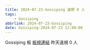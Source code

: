 ```yaml
---
title: 2024-07-23-Gossiping 違規 0 人
tags:
    - Gossiping
abbrlink: 2024-07-23-Gossiping
date: Gossiping-2024-07-23 12:00:00
---
```

Gossiping 板 [板規連結](https://www.ptt.cc/bbs/Gossiping/M.1637425085.A.07D.html)
昨天違規 0 人
